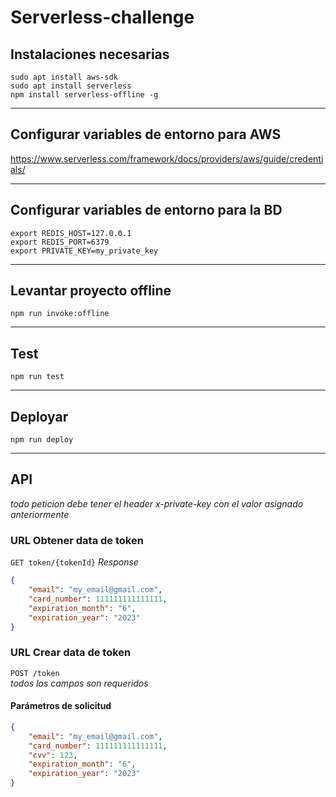 # Serverless-challenge
## Instalaciones necesarias 
`sudo apt install aws-sdk`  
`sudo apt install serverless`   
`npm install serverless-offline -g`

---
## Configurar variables de entorno para AWS
https://www.serverless.com/framework/docs/providers/aws/guide/credentials/

---
## Configurar variables de entorno para la BD
`export REDIS_HOST=127.0.0.1 `    
`export REDIS_PORT=6379  `  
`export PRIVATE_KEY=my_private_key  `  

---
## Levantar proyecto offline 
`npm run invoke:offline`

---
## Test 
`npm run test`

---
## Deployar 
`npm run deploy`

---
## API 
*todo peticion debe tener el header x-private-key con el valor asignado anteriormente*
### URL Obtener data de token
`GET token/{tokenId}`
*Response*
```json
{
	"email": "my_email@gmail.com",
	"card_number": 111111111111111,
	"expiration_month": "6",
	"expiration_year": "2023"
}
```
### URL Crear data de token
`POST /token  `  
*todos los campos son requeridos*
#### Parámetros de solicitud
```json
{
	"email": "my_email@gmail.com",
	"card_number": 111111111111111,
	"cvv": 123,
	"expiration_month": "6",
	"expiration_year": "2023"
}
```
